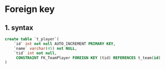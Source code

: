 # Foreign key

## 1. syntax

```sql
create table `t_player`(
	`id` int not null AUTO_INCREMENT PRIMARY KEY,
	`name` varchar(45) not NULL,
	`tid` int not null,
	 CONSTRAINT FK_TeamPlayer FOREIGN KEY (tid) REFERENCES t_team(id)
)
```
